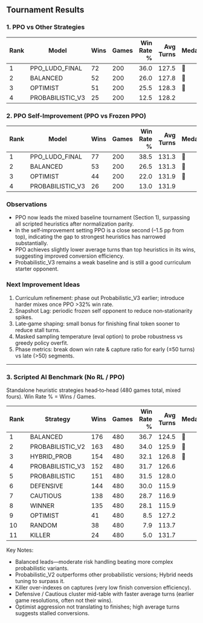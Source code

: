 ## Tournament Results

### 1. PPO vs Other Strategies

| Rank | Model            | Wins | Games | Win Rate % | Avg Turns | Medal |
|------|------------------|------|-------|-----------:|----------:|:------|
| 1    | PPO_LUDO_FINAL   | 72   | 200   | 36.0       | 127.5     | 🥇 |
| 2    | BALANCED         | 52   | 200   | 26.0       | 127.8     | 🥈 |
| 3    | OPTIMIST         | 51   | 200   | 25.5       | 128.3     | 🥉 |
| 4    | PROBABILISTIC_V3 | 25   | 200   | 12.5       | 128.2     |  |

### 2. PPO Self-Improvement (PPO vs Frozen PPO)

| Rank | Model            | Wins | Games | Win Rate % | Avg Turns | Medal |
|------|------------------|------|-------|-----------:|----------:|:------|
| 1    | PPO_LUDO_FINAL   | 77   | 200   | 38.5       | 131.3     | 🥇 |
| 2    | BALANCED         | 53   | 200   | 26.5       | 131.3     | 🥈 |
| 3    | OPTIMIST         | 44   | 200   | 22.0       | 131.9     | 🥉 |
| 4    | PROBABILISTIC_V3 | 26   | 200   | 13.0       | 131.9     |  |

### Observations
* PPO now leads the mixed baseline tournament (Section 1), surpassing all scripted heuristics after normalization parity.
* In the self‑improvement setting PPO is a close second (–1.5 pp from top), indicating the gap to strongest heuristics has narrowed substantially.
* PPO achieves slightly lower average turns than top heuristics in its wins, suggesting improved conversion efficiency.
* Probabilistic_V3 remains a weak baseline and is still a good curriculum starter opponent.

### Next Improvement Ideas
1. Curriculum refinement: phase out Probabilistic_V3 earlier; introduce harder mixes once PPO >32% win rate.
2. Snapshot Lag: periodic frozen self opponent to reduce non‑stationarity spikes.
3. Late‑game shaping: small bonus for finishing final token sooner to reduce stall turns.
4. Masked sampling temperature (eval option) to probe robustness vs greedy policy overfit.
5. Phase metrics: break down win rate & capture ratio for early (≤50 turns) vs late (>50) segments.

---

### 3. Scripted AI Benchmark (No RL / PPO)

Standalone heuristic strategies head‑to‑head (480 games total, mixed fours). Win Rate % = Wins / Games.

| Rank | Strategy          | Wins | Games | Win Rate % | Avg Turns | Medal |
|------|-------------------|------|-------|-----------:|----------:|:------|
| 1    | BALANCED          | 176  | 480   | 36.7       | 124.5     | 🥇 |
| 2    | PROBABILISTIC_V2  | 163  | 480   | 34.0       | 125.9     | 🥈 |
| 3    | HYBRID_PROB       | 154  | 480   | 32.1       | 126.8     | 🥉 |
| 4    | PROBABILISTIC_V3  | 152  | 480   | 31.7       | 126.6     |  |
| 5    | PROBABILISTIC     | 151  | 480   | 31.5       | 128.0     |  |
| 6    | DEFENSIVE         | 144  | 480   | 30.0       | 115.9     |  |
| 7    | CAUTIOUS          | 138  | 480   | 28.7       | 116.9     |  |
| 8    | WINNER            | 135  | 480   | 28.1       | 115.9     |  |
| 9    | OPTIMIST          | 41   | 480   | 8.5        | 127.2     |  |
| 10   | RANDOM            | 38   | 480   | 7.9        | 113.7     |  |
| 11   | KILLER            | 24   | 480   | 5.0        | 131.7     |  |

Key Notes:
* Balanced leads—moderate risk handling beating more complex probabilistic variants.
* Probabilistic_V2 outperforms other probabilistic versions; Hybrid needs tuning to surpass it.
* Killer over-indexes on captures (very low finish conversion efficiency).
* Defensive / Cautious cluster mid-table with faster average turns (earlier game resolutions, often not their wins).
* Optimist aggression not translating to finishes; high average turns suggests stalled conversions.
